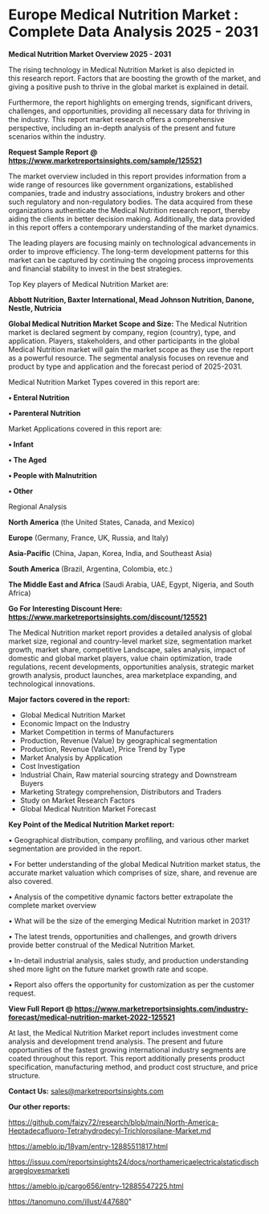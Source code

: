 # Europe Medical Nutrition Market : Complete Data Analysis 2025 - 2031

<Strong> Medical Nutrition Market Overview 2025 - 2031</strong>

The rising technology in Medical Nutrition Market is also depicted in this research report. Factors that are boosting the growth of the market, and giving a positive push to thrive in the global market is explained in detail.

Furthermore, the report highlights on emerging trends, significant drivers, challenges, and opportunities, providing all necessary data for thriving in the industry. This report market research offers a comprehensive perspective, including an in-depth analysis of the present and future scenarios within the industry.

<strong>Request Sample Report @ <a href=https://www.marketreportsinsights.com/sample/125521>https://www.marketreportsinsights.com/sample/125521</a></strong>

The market overview included in this report provides information from a wide range of resources like government organizations, established companies, trade and industry associations, industry brokers and other such regulatory and non-regulatory bodies. The data acquired from these organizations authenticate the Medical Nutrition research report, thereby aiding the clients in better decision making. Additionally, the data provided in this report offers a contemporary understanding of the market dynamics.

The leading players are focusing mainly on technological advancements in order to improve efficiency. The long-term development patterns for this market can be captured by continuing the ongoing process improvements and financial stability to invest in the best strategies.

Top Key players of Medical Nutrition Market are:

<strong>Abbott Nutrition, Baxter International, Mead Johnson Nutrition, Danone, Nestle, Nutricia</strong>

<strong><b>Global Medical Nutrition Market Scope and Size:</b></strong>
The Medical Nutrition market is declared segment by company, region (country), type, and application. Players, stakeholders, and other participants in the global Medical Nutrition market will gain the market scope as they use the report as a powerful resource. The segmental analysis focuses on revenue and product by type and application and the forecast period of 2025-2031.

Medical Nutrition Market Types covered in this report are:

<strong>• Enteral Nutrition

• Parenteral Nutrition</strong>

Market Applications covered in this report are:

<strong>• Infant

• The Aged

• People with Malnutrition

• Other</strong> 

Regional Analysis

<strong>North America</strong> (the United States, Canada, and Mexico)

<strong>Europe</strong> (Germany, France, UK, Russia, and Italy)

<strong>Asia-Pacific</strong> (China, Japan, Korea, India, and Southeast Asia)

<strong>South America</strong> (Brazil, Argentina, Colombia, etc.)

<strong>The Middle East and Africa</strong> (Saudi Arabia, UAE, Egypt, Nigeria, and South Africa)

<strong>Go For Interesting Discount Here: <a href=https://www.marketreportsinsights.com/discount/125521>https://www.marketreportsinsights.com/discount/125521</a></strong>

The Medical Nutrition market report provides a detailed analysis of global market size, regional and country-level market size, segmentation market growth, market share, competitive Landscape, sales analysis, impact of domestic and global market players, value chain optimization, trade regulations, recent developments, opportunities analysis, strategic market growth analysis, product launches, area marketplace expanding, and technological innovations.

<strong><b>Major factors covered in the report:</b></strong>
<ul>
  <li>Global Medical Nutrition Market </li>
  <li>Economic Impact on the Industry</li>
  <li>Market Competition in terms of Manufacturers</li>
  <li>Production, Revenue (Value) by geographical segmentation</li>
  <li>Production, Revenue (Value), Price Trend by Type</li>
  <li>Market Analysis by Application</li>
  <li>Cost Investigation</li>
  <li>Industrial Chain, Raw material sourcing strategy and Downstream Buyers</li>
  <li>Marketing Strategy comprehension, Distributors and Traders</li>
  <li>Study on Market Research Factors</li>
  <li>Global Medical Nutrition Market Forecast</li>
</ul>

<strong><b>Key Point of the Medical Nutrition Market report:</b></strong>

• Geographical distribution, company profiling, and various other market segmentation are provided in the report.

• For better understanding of the global Medical Nutrition market status, the accurate market valuation which comprises of size, share, and revenue are also covered.

• Analysis of the competitive dynamic factors better extrapolate the complete market overview

• What will be the size of the emerging Medical Nutrition market in 2031?

• The latest trends, opportunities and challenges, and growth drivers provide better construal of the Medical Nutrition Market.

• In-detail industrial analysis, sales study, and production understanding shed more light on the future market growth rate and scope.

• Report also offers the opportunity for customization as per the customer request.

<strong><b>View Full Report @ <a href=https://www.marketreportsinsights.com/industry-forecast/medical-nutrition-market-2022-125521>https://www.marketreportsinsights.com/industry-forecast/medical-nutrition-market-2022-125521</a></b></strong>


At last, the Medical Nutrition Market report includes investment come analysis and development trend analysis. The present and future opportunities of the fastest growing international industry segments are coated throughout this report. This report additionally presents product specification, manufacturing method, and product cost structure, and price structure.

<strong>Contact Us:</strong>
sales@marketreportsinsights.com

<strong>Our other reports:</strong>

<a href=https://github.com/faizy72/research/blob/main/North-America-Heptadecafluoro-Tetrahydrodecyl-Trichlorosilane-Market.md>https://github.com/faizy72/research/blob/main/North-America-Heptadecafluoro-Tetrahydrodecyl-Trichlorosilane-Market.md</a>

<a href=https://ameblo.jp/18yam/entry-12885511817.html>https://ameblo.jp/18yam/entry-12885511817.html</a>

<a href=https://issuu.com/reportsinsights24/docs/northamericaelectricalstaticdischargeglovesmarketi>https://issuu.com/reportsinsights24/docs/northamericaelectricalstaticdischargeglovesmarketi</a>

<a href=https://ameblo.jp/cargo656/entry-12885547225.html>https://ameblo.jp/cargo656/entry-12885547225.html</a>

<a href=https://tanomuno.com/illust/447680>https://tanomuno.com/illust/447680</a>"
